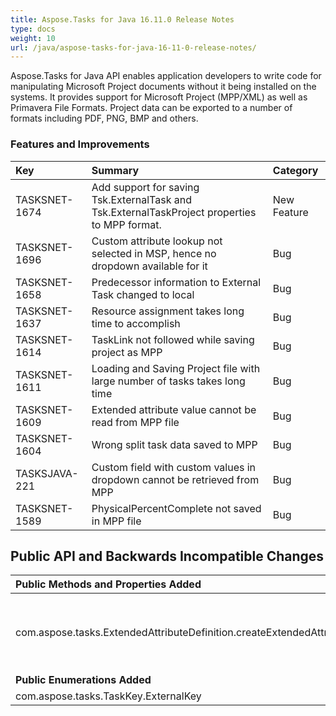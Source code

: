 ```yaml
---
title: Aspose.Tasks for Java 16.11.0 Release Notes
type: docs
weight: 10
url: /java/aspose-tasks-for-java-16-11-0-release-notes/
---
```


Aspose.Tasks for Java API enables application developers to write code for manipulating Microsoft Project documents without it being installed on the systems. It provides support for Microsoft Project (MPP/XML) as well as Primavera File Formats. Project data can be exported to a number of formats including PDF, PNG, BMP and others.
### **Features and Improvements**

|**Key** |**Summary** |**Category** |
| :- | :- | :- |
|TASKSNET-1674 |Add support for saving Tsk.ExternalTask and Tsk.ExternalTaskProject properties to MPP format. |New Feature |
|TASKSNET-1696 |Custom attribute lookup not selected in MSP, hence no dropdown available for it |Bug |
|TASKSNET-1658 |Predecessor information to External Task changed to local |Bug |
|TASKSNET-1637 |Resource assignment takes long time to accomplish |Bug |
|TASKSNET-1614 |TaskLink not followed while saving project as MPP |Bug |
|TASKSNET-1611 |Loading and Saving Project file with large number of tasks takes long time |Bug |
|TASKSNET-1609 |Extended attribute value cannot be read from MPP file |Bug |
|TASKSNET-1604 |Wrong split task data saved to MPP |Bug |
|TASKSJAVA-221 |Custom field with custom values in dropdown cannot be retrieved from MPP |Bug |
|TASKSNET-1589 |PhysicalPercentComplete not saved in MPP file |Bug |
## **Public API and Backwards Incompatible Changes**

|**Public Methods and Properties Added**|**Description**|
| :- | :- |
|com.aspose.tasks.ExtendedAttributeDefinition.createExtendedAttribute(com.aspose.tasks.OutlineValue) |Creates new extended attribute linked with specified com.aspose.tasks.OutlineValue item from com.aspose.tasks.OutlineCodeDefinition lookup table. |
|**Public Enumerations Added**|**Description** |
|com.aspose.tasks.TaskKey.ExternalKey |Represents the ExternalKey (Task) field. |

